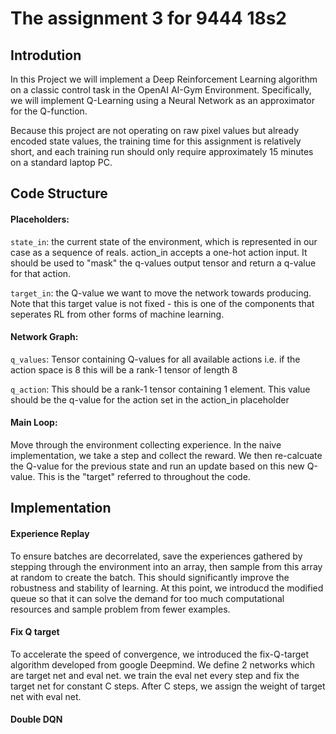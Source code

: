 # The assignment 3 for 9444 18s2
## Introdution
In this Project we will implement a Deep Reinforcement Learning algorithm on a classic control task in the OpenAI AI-Gym Environment. Specifically, we will implement Q-Learning using a Neural Network as an approximator for the Q-function.

Because this project are not operating on raw pixel values but already encoded state values, the training time for this assignment is relatively short, and each training run should only require approximately 15 minutes on a standard laptop PC.

## Code Structure
#### Placeholders:
```state_in```: the current state of the environment, which is represented in our case as a sequence of reals.
action_in accepts a one-hot action input. It should be used to "mask" the q-values output tensor and return a q-value for that action.

```target_in```: the Q-value we want to move the network towards producing. Note that this target value is not fixed - this is one of the components that seperates RL from other forms of machine learning.

#### Network Graph:
```q_values```: Tensor containing Q-values for all available actions i.e. if the action space is 8 this will be a rank-1 tensor of length 8

```q_action```: This should be a rank-1 tensor containing 1 element. This value should be the q-value for the action set in the action_in placeholder

#### Main Loop:
Move through the environment collecting experience. In the naive implementation, we take a step and collect the reward. We then re-calcuate the Q-value for the previous state and run an update based on this new Q-value. This is the "target" referred to throughout the code.

## Implementation
#### Experience Replay
To ensure batches are decorrelated, save the experiences gathered by stepping through the environment into an array, then sample from this array at random to create the batch. This should significantly improve the robustness and stability of learning. At this point, we introducd the modified queue so that it can solve the demand for too much computational resources and sample problem from fewer examples.

#### Fix Q target
To accelerate the speed of convergence, we introduced the fix-Q-target algorithm developed from google Deepmind. We define 2 networks which are target net and eval net. we train the eval net every step and fix the target net for constant C steps. After C steps, we assign the weight of target net with eval net.

#### Double DQN

